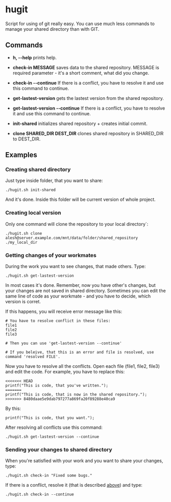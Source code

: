 hugit
=====
Script for using of git really easy. You can use much less commands to manage your shared directory than with GIT.

## Commands
* **h, --help** prints help.
* **check-in MESSAGE** saves data to the shared repository. MESSAGE is required parameter - it's a short comment, what did you change.
* **check-in --continue** If there is a conflict, you have to resolve it and use this command to continue.

* **get-lastest-version** gets the lastest version from the shared repository.
* **get-lastest-version --continue** If there is a conflict, you have to resolve it and use this command to continue.

* **init-shared** initializes shared repository + creates initial commit.
* **clone SHARED_DIR DEST_DIR** clones shared repository in SHARED_DIR to DEST_DIR.
 
## Examples
### Creating shared directory
Just type inside folder, that you want to share:

```
./hugit.sh init-shared
```

And it's done. Inside this folder will be current version of whole project.

### Creating local version
Only one command will clone the repository to your local directory`:

```
./hugit.sh clone alesh@server.example.com/mnt/data/folder/shared_repository ./my_local_dir
```

### Getting changes of your workmates
During the work you want to see changes, that made others. Type:

```
./hugit.sh get-lastest-version
```

In most cases it's done. Remember, now you have other's changes, but your changes are not saved in shared directory.
Sometimes you can edit the same line of code as your workmate - and you have to decide, which version is corret.

If this happens, you will receive error message like this:
```
# You have to resolve conflict in these files:
file1
file2
file3

# Then you can use 'get-lastest-version --continue'

# If you beleive, that this is an error and file is resolved, use command 'resolved FILE'.
```

Now you have to resolve all the conflicts. Open each file (file1, file2, file3) and edit the code. For example, you have to replace this:

```
<<<<<<< HEAD
printf("This is code, that you've written.");
=======
printf("This is code, that is now in the shared repository.");
>>>>>>> 8480daae5e9dab797277a869fa20f89288e40ca9
```

By this:
```
printf("This is code, that you want.");
```

After resolving all conflicts use this command:
```
./hugit.sh get-lastest-version --continue
```

### Sending your changes to shared directory
When you're satisfied with your work and you want to share your changes, type:
```
./hugit.sh check-in "Fixed some bugs."
```

If there is a conflict, resolve it (that is described [above](https://github.com/alesh-kajzar/hugit/edit/master/README.md#getting-changes-of-your-workmates)) and type:
```
./hugit.sh check-in --continue
```

